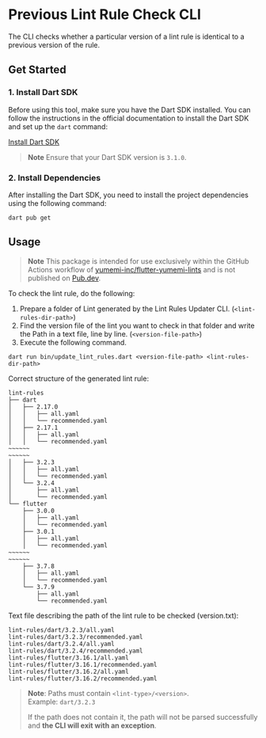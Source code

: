 # Previous Lint Rule Check CLI
The CLI checks whether a particular version of a lint rule is identical to a previous version of the rule.

## Get Started

### 1. Install Dart SDK

Before using this tool, make sure you have the Dart SDK installed. You can follow the instructions in the official
documentation to install the Dart SDK and set up the `dart` command:

[Install Dart SDK]

> **Note**
> Ensure that your Dart SDK version is `3.1.0`.

### 2. Install Dependencies

After installing the Dart SDK, you need to install the project dependencies using the following command:

```shell
dart pub get
```

## Usage

> **Note**
> This package is intended for use exclusively within the GitHub Actions workflow of
> [yumemi-inc/flutter-yumemi-lints] and is not published on [Pub.dev].

To check the lint rule, do the following:
1. Prepare a folder of Lint generated by the Lint Rules Updater CLI. (`<lint-rules-dir-path>`)
2. Find the version file of the lint you want to check in that folder and write the Path in a text file, line by line. (`<version-file-path>`)
3. Execute the following command.

```shell
dart run bin/update_lint_rules.dart <version-file-path> <lint-rules-dir-path>
```

Correct structure of the generated lint rule:
```
lint-rules
├── dart
│   ├── 2.17.0
│   │   ├── all.yaml
│   │   └── recommended.yaml
│   ├── 2.17.1
│   │   ├── all.yaml
│   │   └── recommended.yaml
~~~~~~
~~~~~~
│   ├── 3.2.3
│   │   ├── all.yaml
│   │   └── recommended.yaml
│   └── 3.2.4
│       ├── all.yaml
│       └── recommended.yaml
└── flutter
    ├── 3.0.0
    │   ├── all.yaml
    │   └── recommended.yaml
    ├── 3.0.1
    │   ├── all.yaml
    │   └── recommended.yaml
~~~~~~
~~~~~~
    ├── 3.7.8
    │   ├── all.yaml
    │   └── recommended.yaml
    └── 3.7.9
        ├── all.yaml
        └── recommended.yaml
```

Text file describing the path of the lint rule to be checked (version.txt):
```
lint-rules/dart/3.2.3/all.yaml
lint-rules/dart/3.2.3/recommended.yaml
lint-rules/dart/3.2.4/all.yaml
lint-rules/dart/3.2.4/recommended.yaml
lint-rules/flutter/3.16.1/all.yaml
lint-rules/flutter/3.16.1/recommended.yaml
lint-rules/flutter/3.16.2/all.yaml
lint-rules/flutter/3.16.2/recommended.yaml
```
> **Note**:
> Paths must contain `<lint-type>/<version>`.\
> Example: `dart/3.2.3`
>
> If the path does not contain it, the path will not be parsed successfully and **the CLI will exit with an exception**.


<!-- Links -->

[Install Dart SDK]: https://dart.dev/get-dart

[yumemi-inc/flutter-yumemi-lints]: https://github.com/yumemi-inc/flutter-yumemi-lints

[Pub.dev]: https://pub.dev/
